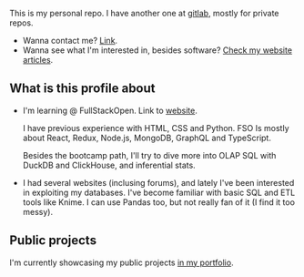 
This is my personal repo. I have another one at [gitlab](https://gitlab.com/iagovar), mostly for private repos. 

- Wanna contact me? [Link](https://iagovar.com/contact).
- Wanna see what I'm interested in, besides software? [Check my website articles](https://iagovar.com/articles).

## What is this profile about

- I'm learning @ FullStackOpen. Link to [website](https://fullstackopen.com/en/).

  I have previous experience with HTML, CSS and Python. FSO Is mostly about React, Redux, Node.js, MongoDB, GraphQL and TypeScript.
  
  Besides the bootcamp path, I'll try to dive more into OLAP SQL with DuckDB and ClickHouse, and inferential stats.
  
- I had several websites (inclusing forums), and lately I've been interested in exploiting my databases. I've become familiar with basic SQL and ETL tools like Knime. I can use Pandas too, but not really fan of it (I find it too messy).

## Public projects

I'm currently showcasing my public projects [in my portfolio](https://iagovar.com/).
